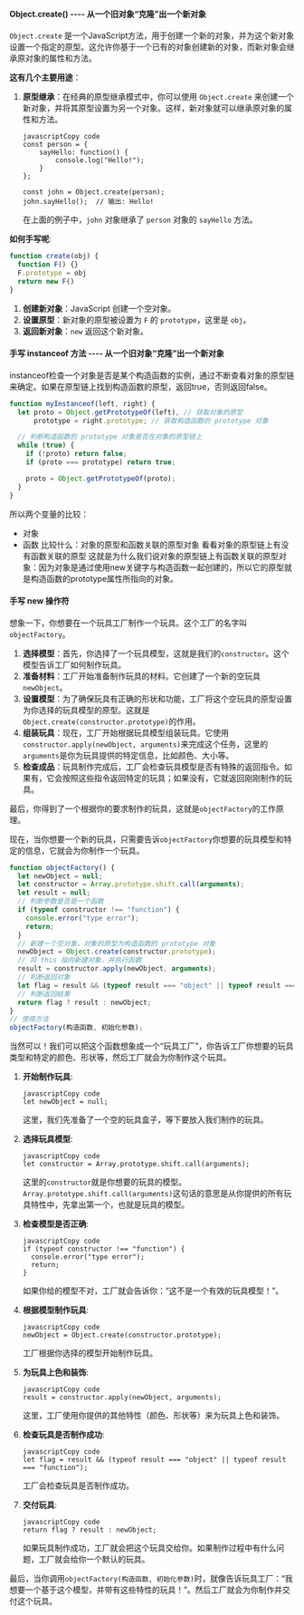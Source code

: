 #### Object.create() ---- 从一个旧对象“克隆”出一个新对象
`Object.create` 是一个JavaScript方法，用于创建一个新的对象，并为这个新对象设置一个指定的原型。这允许你基于一个已有的对象创建新的对象，而新对象会继承原对象的属性和方法。

**这有几个主要用途**：

1. **原型继承**：在经典的原型继承模式中，你可以使用 `Object.create` 来创建一个新对象，并将其原型设置为另一个对象。这样，新对象就可以继承原对象的属性和方法。

   ```
   javascriptCopy code
   const person = {
       sayHello: function() {
           console.log("Hello!");
       }
   };
   
   const john = Object.create(person);
   john.sayHello();  // 输出: Hello!
   ```

   在上面的例子中，`john` 对象继承了 `person` 对象的 `sayHello` 方法。

**如何手写呢**:
```javaScript
function create(obj) {
  function F() {}
  F.prototype = obj
  return new F()
}
```
1. **创建新对象**：JavaScript 创建一个空对象。
2. **设置原型**：新对象的原型被设置为 `F` 的 `prototype`，这里是 `obj`。
3. **返回新对象**：`new` 返回这个新对象。


#### 手写 instanceof 方法 ---- 从一个旧对象“克隆”出一个新对象
instanceof检查一个对象是否是某个构造函数的实例，通过不断查看对象的原型链来确定。如果在原型链上找到构造函数的原型，返回true，否则返回false。
   
```javaScript
function myInstanceof(left, right) {
  let proto = Object.getPrototypeOf(left), // 获取对象的原型
      prototype = right.prototype; // 获取构造函数的 prototype 对象

  // 判断构造函数的 prototype 对象是否在对象的原型链上
  while (true) {
    if (!proto) return false;
    if (proto === prototype) return true;

    proto = Object.getPrototypeOf(proto);
  }
}

```
所以两个变量的比较：
- 对象
- 函数
比较什么：对象的原型和函数关联的原型对象
看看对象的原型链上有没有函数关联的原型
这就是为什么我们说对象的原型链上有函数关联的原型对象：因为对象是通过使用new关键字与构造函数一起创建的，所以它的原型就是构造函数的prototype属性所指向的对象。


#### 手写 new 操作符
想象一下，你想要在一个玩具工厂制作一个玩具。这个工厂的名字叫`objectFactory`。

1. **选择模型**：首先，你选择了一个玩具模型，这就是我们的`constructor`。这个模型告诉工厂如何制作玩具。
2. **准备材料**：工厂开始准备制作玩具的材料。它创建了一个新的空玩具`newObject`。
3. **设置模型**：为了确保玩具有正确的形状和功能，工厂将这个空玩具的原型设置为你选择的玩具模型的原型。这就是`Object.create(constructor.prototype)`的作用。
4. **组装玩具**：现在，工厂开始根据玩具模型组装玩具。它使用`constructor.apply(newObject, arguments)`来完成这个任务，这里的`arguments`是你为玩具提供的特定信息，比如颜色、大小等。
5. **检查成品**：玩具制作完成后，工厂会检查玩具模型是否有特殊的返回指令。如果有，它会按照这些指令返回特定的玩具；如果没有，它就返回刚刚制作的玩具。

最后，你得到了一个根据你的要求制作的玩具，这就是`objectFactory`的工作原理。

现在，当你想要一个新的玩具，只需要告诉`objectFactory`你想要的玩具模型和特定的信息，它就会为你制作一个玩具。

```javaScript
function objectFactory() {
  let newObject = null;
  let constructor = Array.prototype.shift.call(arguments);
  let result = null;
  // 判断参数是否是一个函数
  if (typeof constructor !== "function") {
    console.error("type error");
    return;
  }
  // 新建一个空对象，对象的原型为构造函数的 prototype 对象
  newObject = Object.create(constructor.prototype);
  // 将 this 指向新建对象，并执行函数
  result = constructor.apply(newObject, arguments);
  // 判断返回对象
  let flag = result && (typeof result === "object" || typeof result === "function");
  // 判断返回结果
  return flag ? result : newObject;
}
// 使用方法
objectFactory(构造函数, 初始化参数);
```
当然可以！我们可以把这个函数想象成一个“玩具工厂”，你告诉工厂你想要的玩具类型和特定的颜色、形状等，然后工厂就会为你制作这个玩具。

1. **开始制作玩具**:

   ```
   javascriptCopy code
   let newObject = null;
   ```

   这里，我们先准备了一个空的玩具盒子，等下要放入我们制作的玩具。

2. **选择玩具模型**:

   ```
   javascriptCopy code
   let constructor = Array.prototype.shift.call(arguments);
   ```

   这里的`constructor`就是你想要的玩具的模型。`Array.prototype.shift.call(arguments)`这句话的意思是从你提供的所有玩具特性中，先拿出第一个，也就是玩具的模型。

3. **检查模型是否正确**:

   ```
   javascriptCopy code
   if (typeof constructor !== "function") {
     console.error("type error");
     return;
   }
   ```

   如果你给的模型不对，工厂就会告诉你：“这不是一个有效的玩具模型！”。

4. **根据模型制作玩具**:

   ```
   javascriptCopy code
   newObject = Object.create(constructor.prototype);
   ```

   工厂根据你选择的模型开始制作玩具。

5. **为玩具上色和装饰**:

   ```
   javascriptCopy code
   result = constructor.apply(newObject, arguments);
   ```

   这里，工厂使用你提供的其他特性（颜色、形状等）来为玩具上色和装饰。

6. **检查玩具是否制作成功**:

   ```
   javascriptCopy code
   let flag = result && (typeof result === "object" || typeof result === "function");
   ```

   工厂会检查玩具是否制作成功。

7. **交付玩具**:

   ```
   javascriptCopy code
   return flag ? result : newObject;
   ```

   如果玩具制作成功，工厂就会把这个玩具交给你。如果制作过程中有什么问题，工厂就会给你一个默认的玩具。

最后，当你调用`objectFactory(构造函数, 初始化参数)`时，就像告诉玩具工厂：“我想要一个基于这个模型，并带有这些特性的玩具！”。然后工厂就会为你制作并交付这个玩具。
